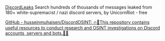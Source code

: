 
[DiscordLeaks](https://discordleaks.unicornriot.ninja/discord/server/)
Search hundreds of thousands of messages leaked from 180+ white-supremacist / nazi discord servers, by UnicornRiot - free

[GitHub - husseinmuhaisen/DiscordOSINT: 🔥🌌This repository contains useful resources to conduct research and OSINT investigations on Discord accounts ,servers and bots.🌌🔥](https://github.com/husseinmuhaisen/DiscordOSINT)
